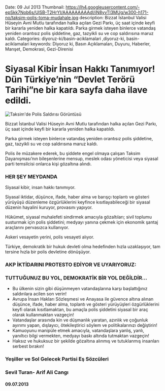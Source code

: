 Date: 09 Jul 2013
Thumbnail: https://lh4.googleusercontent.com/-epSkk7Nob6s/UlSB-T2HrYI/AAAAAAAAAdI/iN8yvTl3MUg/w300-h171-no/taksim-polis-toma-mudahale.jpg
description: Bizzat İstanbul Valisi Hüseyin Avni Mutlu tarafından halka açılan Gezi Parkı, üç saat içinde keyfi bir kararla yeniden halka kapatıldı. Parka girmek isteyen binlerce vatandaş yeniden orantısız polis şiddetine, gaz, tazyikli su ve cop saldırısına maruz kaldı.
Categories: diyoruz-ki/basin-aciklamalari ,diyoruz-ki, basin-aciklamalari
keywords: Diyoruz ki, Basın Açıklamaları, Duyuru, Haberler, Manşet, Demokrasi, Gezi-Direnisi

# Siyasal Kibir İnsan Hakkı Tanımıyor! Dün Türkiye’nin “Devlet Terörü Tarihi”ne bir kara sayfa daha ilave edildi.
![Taksim'de Polis Saldırısı Görüntüsü](https://lh4.googleusercontent.com/-epSkk7Nob6s/UlSB-T2HrYI/AAAAAAAAAdI/iN8yvTl3MUg/w300-h171-no/taksim-polis-toma-mudahale.jpg)

Bizzat İstanbul Valisi Hüseyin Avni Mutlu tarafından halka açılan Gezi Parkı, üç saat içinde keyfi bir kararla yeniden halka kapatıldı.

Parka girmek isteyen binlerce vatandaş yeniden orantısız polis şiddetine, gaz, tazyikli su ve cop saldırısına maruz kaldı.

Polis ile müzakere ederek, bu şiddete engel olmaya çalışan Taksim Dayanışması’nın bileşenlerine mensup, meslek odası yöneticisi veya siyasal parti temsilcisi onlarca kişi gözaltına alındı.

### HER ŞEY MEYDANDA

Siyasal kibir, insan hakkı tanımıyor.

Siyasal iktidar, düşünce, ifade, haber alma ve barışçı toplantı ve gösteri yürüyüşü düzenleme özgürlüklerini keyfince kısıtlayabileceği bir siyasal düzenin hayalini kuruyor, provasını yapıyor.

Hükümet, siyasal muhalefeti sindirmek amacıyla gözaltıları; sivil toplumu susturmak için polis şiddetini; medyayı yanına çekmek için ekonomik şantaj araçlarını pervasızca kullanıyor.

Askeri vesayetin yerini, polis vesayeti alıyor.

Türkiye, demokratik bir hukuk devleti olma hedefinden hızla uzaklaşıyor, tam tersine hızla bir polis devletine dönüşüyor.

### AKP İKTİDARINI PROTESTO EDİYOR VE UYARIYORUZ:

### TUTTUĞUNUZ BU YOL, DEMOKRATİK BİR YOL DEĞİLDİR…

* Bu ülkenin sizin gibi düşünmeyen vatandaşlarına karşı başlattığınız saldırılara acilen son verin!
* Avrupa İnsan Hakları Sözleşmesi ve Anayasa ile güvence altına alınan düşünce, ifade, haber alma, toplantı ve gösteri yürüyüşleri özgürlüklerini keyfi olarak kısıtlamaktan, bu amaçla polis şiddetini siyasal bir araç olarak kullanmaktan vazgeçin!
* Vatandaşlar arasında kin ve düşmanlık yaratan, azınlık ve çoğunluk ayırımı yapan, dışlayıcı, ötekileştirici söylem ve politikalarınızı değiştirin!
* Kamuoyunu manipüle etmek amacıyla, vatandaşlara yanlış, yanlı, yanıltıcı bilgi vermekten, medyayı baskı altında tutmaktan vazgeçin!
* Haksız ve hukuksuz bir şekilde gözaltına alınmış ve tutuklanmış insanları serbest bırakın!


### Yeşiller ve Sol Gelecek Partisi Eş Sözcüleri
### Sevil Turan- Arif Ali Cangı
#### 09.07.2013
